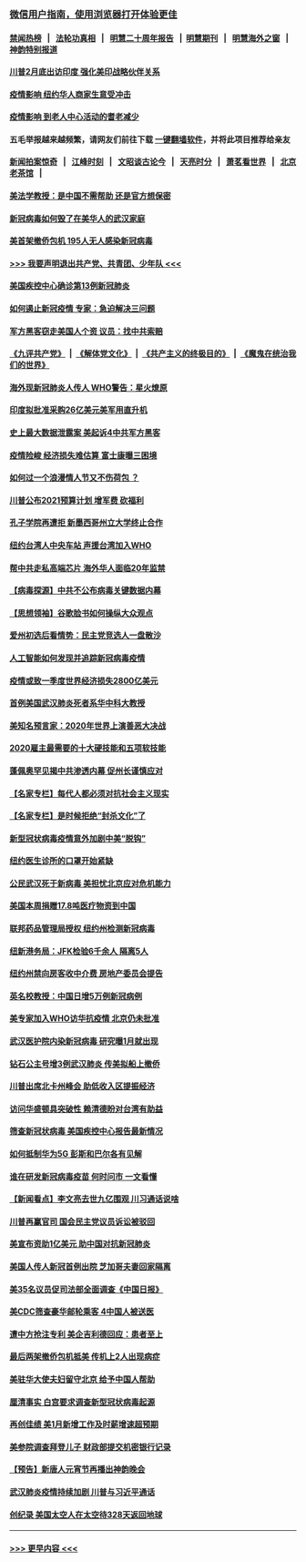 ### [微信用户指南，使用浏览器打开体验更佳](https://github.com/gfw-breaker/banned-news1/blob/master/indexes/wechat-guide.md?t=0)
#### [禁闻热榜](热点新闻.md?t=0)  &nbsp;&nbsp;|&nbsp;&nbsp; [法轮功真相](https://github.com/gfw-breaker/truth/blob/master/README.md?t=0) &nbsp;&nbsp;|&nbsp;&nbsp; [明慧二十周年报告](https://github.com/gfw-breaker/mh-reports/blob/master/README.md?t=0) &nbsp;&nbsp;|&nbsp;&nbsp;[明慧期刊](https://github.com/gfw-breaker/mh-qikan) &nbsp;&nbsp;|&nbsp;&nbsp; [明慧海外之窗](https://github.com/gfw-breaker/mh-news/blob/master/README.md?t=0) &nbsp;&nbsp;|&nbsp;&nbsp; [神韵特别报道](https://github.com/gfw-breaker/mh-news/blob/master/shenyun.md?t=0)
#### [川普2月底出访印度 强化美印战略伙伴关系](../pages/nsc412/n11860557.md?t=02111744) 
#### [疫情影响  纽约华人商家生意受冲击](../pages/nsc412/n11860284.md?t=02111744) 
#### [疫情影响  到老人中心活动的耆老减少](../pages/nsc412/n11860199.md?t=02111744) 
#### 五毛举报越来越频繁，请网友们前往下载 [一键翻墙软件](https://github.com/gfw-breaker/ssr-accounts)，并将此项目推荐给亲友
#### [新闻拍案惊奇](https://github.com/gfw-breaker/banned-news1/blob/master/pages/link4.md) &nbsp;&nbsp;|&nbsp;&nbsp; [江峰时刻](https://github.com/gfw-breaker/banned-news1/blob/master/pages/link4.md) &nbsp;&nbsp;|&nbsp;&nbsp; [文昭谈古论今](https://github.com/gfw-breaker/banned-news1/blob/master/pages/link4.md) &nbsp;&nbsp;|&nbsp;&nbsp; [天亮时分](https://github.com/gfw-breaker/banned-news1/blob/master/pages/link4.md) &nbsp;&nbsp;|&nbsp;&nbsp; [萧茗看世界](https://github.com/gfw-breaker/banned-news1/blob/master/pages/link4.md) &nbsp;&nbsp;|&nbsp;&nbsp; [北京老茶馆](https://github.com/gfw-breaker/banned-news1/blob/master/pages/link4.md) &nbsp;&nbsp;|&nbsp;&nbsp; 
#### [美法学教授：是中国不需帮助 还是官方想保密](../pages/nsc412/n11859492.md?t=02111744) 
#### [新冠病毒如何毁了在美华人的武汉家庭](../pages/nsc412/n11859524.md?t=02111744) 
#### [美首架撤侨包机 195人无人感染新冠病毒](../pages/nsc412/n11859908.md?t=02111744) 
#### [>>> 我要声明退出共产党、共青团、少年队 <<<](https://github.com/begood0513/goodnews/blob/master/quit/letter.md) 
#### [美国疾控中心确诊第13例新冠肺炎](../pages/nsc412/n11859966.md?t=02111744) 
#### [如何遏止新冠疫情 专家：急迫解决三问题](../pages/nsc412/n11859685.md?t=02111744) 
#### [军方黑客窃走美国人个资 议员：找中共索赔](../pages/nsc412/n11859371.md?t=02111744) 
#### [《九评共产党》](https://github.com/begood0513/9ping.md/blob/master/README.md) &nbsp;|&nbsp; [《解体党文化》](../../../../jtdwh.md/blob/master/README.md)  &nbsp;|&nbsp; [《共产主义的终极目的》](../../../../gczydzjmd.md/blob/master/README.md) &nbsp;|&nbsp; [《魔鬼在统治我们的世界》](../../../../mgztzwmdsj.md/blob/master/README.md) 
#### [海外现新冠肺炎人传人 WHO警告：星火燎原](../pages/nsc412/n11859252.md?t=02111744) 
#### [印度拟批准采购26亿美元美军用直升机](../pages/nsc412/n11859143.md?t=02111744) 
#### [史上最大数据泄露案 美起诉4中共军方黑客](../pages/nsc412/n11859115.md?t=02111744) 
#### [疫情险峻 经济损失难估算 富士康曝三困境](../pages/nsc412/n11859120.md?t=02111744) 
#### [如何过一个浪漫情人节又不伤荷包 ？](../pages/nsc412/n11858969.md?t=02111744) 
#### [川普公布2021预算计划 增军费 砍福利](../pages/nsc412/n11859012.md?t=02111744) 
#### [孔子学院再遭拒 新墨西哥州立大学终止合作](../pages/nsc412/n11858661.md?t=02111744) 
#### [纽约台湾人中央车站  声援台湾加入WHO](../pages/nsc412/n11857757.md?t=02111744) 
#### [帮中共走私高端芯片 海外华人面临20年监禁](../pages/nsc412/n11855016.md?t=02111744) 
#### [【病毒探源】中共不公布病毒关键数据内幕](../pages/nsc412/n11856584.md?t=02111744) 
#### [【思想领袖】谷歌脸书如何操纵大众观点](../pages/nsc412/n11680874.md?t=02111744) 
#### [爱州初选后看情势：民主党竞选人一盘散沙](../pages/nsc412/n11856557.md?t=02111744) 
#### [人工智能如何发现并追踪新冠病毒疫情](../pages/nsc412/n11856398.md?t=02111744) 
#### [疫情或致一季度世界经济损失2800亿美元](../pages/nsc412/n11855639.md?t=02111744) 
#### [首例美国武汉肺炎死者系华中科大教授](../pages/nsc412/n11855500.md?t=02111744) 
#### [美知名预言家：2020年世界上演善恶大决战](../pages/nsc412/n11855418.md?t=02111744) 
#### [2020雇主最需要的十大硬技能和五项软技能](../pages/nsc412/n11850953.md?t=02111744) 
#### [蓬佩奥罕见揭中共渗透内幕 促州长谨慎应对](../pages/nsc412/n11854685.md?t=02111744) 
#### [【名家专栏】每代人都必须对抗社会主义现实](../pages/nsc412/n11831412.md?t=02111744) 
#### [【名家专栏】是时候拒绝“封杀文化”了](../pages/nsc412/n11814093.md?t=02111744) 
#### [新型冠状病毒疫情意外加剧中美“脱钩”](../pages/nsc412/n11854475.md?t=02111744) 
#### [纽约医生诊所的口罩开始紧缺](../pages/nsc412/n11853364.md?t=02111744) 
#### [公民武汉死于新病毒 美担忧北京应对危机能力](../pages/nsc412/n11854331.md?t=02111744) 
#### [美国本周捐赠17.8吨医疗物资到中国](../pages/nsc412/n11854269.md?t=02111744) 
#### [联邦药品管理局授权  纽约州检测新冠病毒](../pages/nsc412/n11853371.md?t=02111744) 
#### [纽新港务局：JFK检验6千余人  隔离5人](../pages/nsc412/n11853366.md?t=02111744) 
#### [纽约州禁向房客收中介费  房地产委员会提告](../pages/nsc412/n11853360.md?t=02111744) 
#### [英名校教授：中国日增5万例新冠病例](../pages/nsc412/n11854174.md?t=02111744) 
#### [美专家加入WHO访华抗疫情 北京仍未批准](../pages/nsc412/n11854043.md?t=02111744) 
#### [武汉医护院内染新冠病毒 研究曝1月就出现](../pages/nsc412/n11852928.md?t=02111744) 
#### [钻石公主号增3例武汉肺炎 传美拟船上撤侨](../pages/nsc412/n11853240.md?t=02111744) 
#### [川普出席北卡州峰会 助低收入区提振经济](../pages/nsc412/n11853232.md?t=02111744) 
#### [访问华盛顿具突破性 赖清德盼对台湾有助益](../pages/nsc412/n11853129.md?t=02111744) 
#### [筛查新冠状病毒 美国疾控中心报告最新情况](../pages/nsc412/n11853070.md?t=02111744) 
#### [如何抵制华为5G 彭斯和巴尔各有见解](../pages/nsc412/n11852535.md?t=02111744) 
#### [谁在研发新冠病毒疫苗 何时问市 一文看懂](../pages/nsc412/n11852840.md?t=02111744) 
#### [【新闻看点】李文亮去世九亿围观 川习通话说啥](../pages/nsc412/n11852360.md?t=02111744) 
#### [川普再赢官司 国会民主党议员诉讼被驳回](../pages/nsc412/n11852287.md?t=02111744) 
#### [美宣布资助1亿美元 助中国对抗新冠肺炎](../pages/nsc412/n11852531.md?t=02111744) 
#### [美国人传人新冠首例出院 芝加哥夫妻回家隔离](../pages/nsc412/n11852452.md?t=02111744) 
#### [美35名议员促司法部全面调查《中国日报》](../pages/nsc412/n11852435.md?t=02111744) 
#### [美CDC筛查豪华邮轮乘客 4中国人被送医](../pages/nsc412/n11852085.md?t=02111744) 
#### [遭中方抢注专利 美企吉利德回应：患者至上](../pages/nsc412/n11852037.md?t=02111744) 
#### [最后两架撤侨包机抵美 传机上2人出现病症](../pages/nsc412/n11852173.md?t=02111744) 
#### [美驻华大使夫妇留守北京 给予中国人帮助](../pages/nsc412/n11852165.md?t=02111744) 
#### [厘清事实 白宫要求调查新型冠状病毒起源](../pages/nsc412/n11852106.md?t=02111744) 
#### [再创佳绩 美1月新增工作及时薪增速超预期](../pages/nsc412/n11852174.md?t=02111744) 
#### [美参院调查拜登儿子 财政部提交机密银行记录](../pages/nsc412/n11851808.md?t=02111744) 
#### [【预告】新唐人元宵节再播出神韵晚会](../pages/nsc412/n11843192.md?t=02111744) 
#### [武汉肺炎疫情持续加剧 川普与习近平通话](../pages/nsc412/n11851613.md?t=02111744) 
#### [创纪录 美国太空人在太空待328天返回地球](../pages/nsc412/n11851266.md?t=02111744) 

----
#### [ >>> 更早内容 <<< ](../indexes/nsc412-earlier.md)
